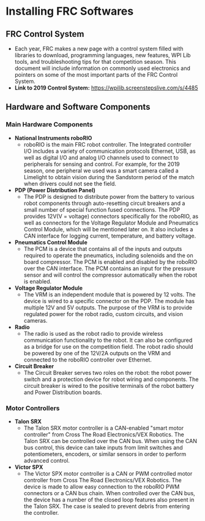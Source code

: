 # Installing FRC Softwares
## FRC Control System
* Each year, FRC makes a new page with a control system filled with libraries to download, programming languages, 
new features, WPI Lib tools, and troubleshooting tips for that competition season. This document will include information on 
commonly used electronics and pointers on some of the most important parts of the FRC Control System.
* **Link to 2019 Control System:** 
https://wpilib.screenstepslive.com/s/4485

## Hardware and Software Components
### **Main Hardware Components**
* **National Instruments roboRIO**
  - roboRIO is the main FRC robot controller. The Integrated controller I/O includes a variety of communication protocols Ethernet, USB, as       well as digital I/O and analog I/O channels used to connect to peripherals for sensing and control. For example, for the 2019 season, one     peripheral we used was a smart camera called a Limelight to obtain vision during the Sandstorm period of the match when drivers could not 
    see the field.
* **PDP (Power Distribution Panel)**
  - The PDP is designed to distribute power from the battery to various robot components through auto-resetting circuit breakers and a small     number of special function fused connections. The PDP provides 12V(V = voltage) connectors specifically for the roboRIO, as well as           connectors for the Voltage Regulator Module and Pneumatics Control Module, which will be mentioned later on. It also includes a CAN           interface for logging current, temperature, and battery voltage.
* **Pneumatics Control Module**
  - The PCM is a device that contains all of the inputs and outputs required to operate the pneumatics, including solenoids and the on board     compressor. The PCM is enabled and disabled by the roboRIO over the CAN interface. The PCM contains an input for the pressure sensor         and will control the compressor automatically when the robot is enabled.
* **Voltage Regulator Module**
  - The VRM is an independent module that is powered by 12 volts. The device is wired to a specific connector on the PDP. The module has         multiple 12V and 5V outputs. The purpose of the VRM is to provide regulated power for the robot radio, custom circuits, and                   vision cameras.
* **Radio**
  - The radio is used as the robot radio to provide wireless communication functionality to the robot. It can also be configured as a bridge     for use on the competition field. The robot radio should be powered by one of the 12V/2A outputs on the VRM and connected to the roboRIO     controller over Ethernet.
* **Circuit Breaker**
  - The Circuit Breaker serves two roles on the robot: the robot power switch and a protection device for robot wiring and components. The       circuit breaker is wired to the positive terminals of the robot battery and Power Distribution boards.
### Motor Controllers
* **Talon SRX**
  - The Talon SRX motor controller is a CAN-enabled "smart motor controller" from Cross The Road Electronics/VEX Robotics. The Talon SRX can     be controlled over the CAN bus. When using the CAN bus control, this device can take inputs from limit switches and potentiometers,           encoders, or similar sensors in order to perform advanced control.
* **Victor SPX**
  - The Victor SPX motor controller is a CAN or PWM controlled motor controller from Cross The Road Electronics/VEX Robotics. The device is       made to allow easy connection to the roboRIO PWM connectors or a CAN bus chain. When controlled over the CAN bus, the device has a number     of the closed loop features also present in the Talon SRX. The case is sealed to prevent debris from entering the controller.
 


